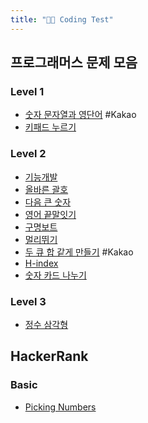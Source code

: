 ```yaml
---
title: "👩‍💻 Coding Test"
---
```


## 프로그래머스 문제 모음

### Level 1
- [숫자 문자열과 영단어](notes/숫자%20문자열과%20영단어.md) #Kakao 
- [키패드 누르기](notes/키패드%20누르기.md)

### Level 2
- [기능개발](notes/기능개발.md)
- [올바른 괄호](notes/올바른%20괄호.md)
- [다음 큰 숫자](notes/다음%20큰%20숫자.md)
- [영어 끝말잇기](notes/영어%20끝말잇기.md)
- [구명보트](notes/구명보트.md)
- [멀리뛰기](notes/멀리뛰기.md)
- [두 큐 합 같게 만들기](notes/두%20큐%20합%20같게%20만들기.md) #Kakao 
- [H-index](notes/H-index.md)
- [숫자 카드 나누기](notes/숫자%20카드%20나누기.md)

### Level 3
- [정수 삼각형](notes/정수%20삼각형.md)


## HackerRank

### Basic
- [Picking Numbers](notes/Picking%20Numbers.md)